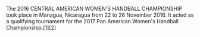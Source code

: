 The 2016 CENTRAL AMERICAN WOMEN'S HANDBALL CHAMPIONSHIP took place in Managua, Nicaragua from 22 to 26 November 2016. It acted as a qualifying tournament for the 2017 Pan American Women's Handball Championship.[1][2]
